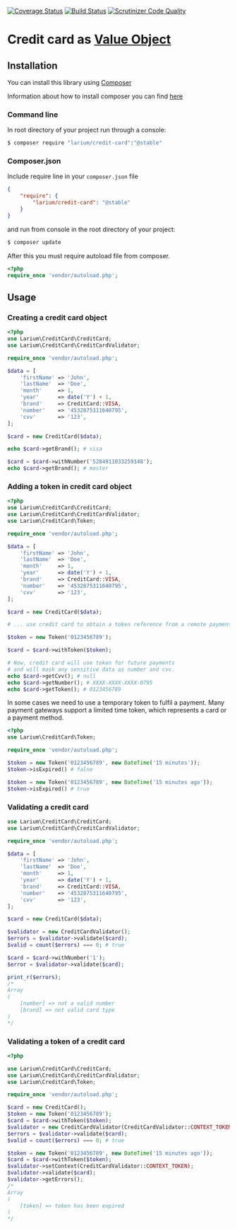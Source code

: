 [![Coverage Status](https://coveralls.io/repos/Larium/larium_creditcard/badge.svg?branch=master&service=github)](https://coveralls.io/github/Larium/larium_creditcard?branch=master) [![Build Status](https://travis-ci.org/Larium/larium_creditcard.svg?branch=master)](https://travis-ci.org/Larium/larium_creditcard) [![Scrutinizer Code Quality](https://scrutinizer-ci.com/g/Larium/larium_creditcard/badges/quality-score.png?b=master)](https://scrutinizer-ci.com/g/Larium/larium_creditcard/?branch=master)


# Credit card as [Value Object](https://en.wikipedia.org/wiki/Value_object)

## Installation
You can install this library using [Composer](http://getcomposer.org)

Information about how to install composer you can find [here](https://getcomposer.org/doc/00-intro.md) 

### Command line
In root directory of your project run through a console:
```bash
$ composer require "larium/credit-card":"@stable"
```
### Composer.json
Include require line in your ```composer.json``` file
```json
{
	"require": {
    	"larium/credit-card": "@stable"
    }
}
```
and run from console in the root directory of your project:
```bash
$ composer update
```

After this you must require autoload file from composer.
```php
<?php
require_once 'vendor/autoload.php';
```

## Usage

### Creating a credit card object

````php
<?php
use Larium\CreditCard\CreditCard;
use Larium\CreditCard\CreditCardValidator;

require_once 'vendor/autoload.php';

$data = [
    'firstName' => 'John',
    'lastName'  => 'Doe',
    'month'     => 1,
    'year'      => date('Y') + 1,
    'brand'     => CreditCard::VISA,
    'number'    => '4532875311640795',
    'cvv'       => '123',
];

$card = new CreditCard($data);

echo $card->getBrand(); # visa

$card = $card->withNumber('5284911033259148');
echo $card->getBrand(); # master

````

### Adding a token in credit card object

````php
<?php
use Larium\CreditCard\CreditCard;
use Larium\CreditCard\CreditCardValidator;
use Larium\CreditCard\Token;

require_once 'vendor/autoload.php';

$data = [
    'firstName' => 'John',
    'lastName'  => 'Doe',
    'month'     => 1,
    'year'      => date('Y') + 1,
    'brand'     => CreditCard::VISA,
    'number'    => '4532875311640795',
    'cvv'       => '123',
];

$card = new CreditCard($data);

# ... use credit card to obtain a token reference from a remote payment gateway.

$token = new Token('0123456789');

$card = $card->withToken($token);

# Now, credit card will use token for future payments 
# and will mask any sensitive data as number and cvv.
echo $card->getCvv(); # null
echo $card->getNumber(); # XXXX-XXXX-XXXX-0795
echo $card->getToken(); # 0123456789

````

In some cases we need to use a temporary token to fulfil a payment.
Many payment gateways support a limited time token, which represents a card or
a payment method.

````php
<?php
use Larium\CreditCard\Token;

require_once 'vendor/autoload.php';

$token = new Token('0123456789', new DateTime('15 minutes'));
$token->isExpired() # false

$token = new Token('0123456789', new DateTime('15 minutes ago'));
$token->isExpired() # true

````


### Validating a credit card

````php
use Larium\CreditCard\CreditCard;
use Larium\CreditCard\CreditCardValidator;

require_once 'vendor/autoload.php';

$data = [
    'firstName' => 'John',
    'lastName'  => 'Doe',
    'month'     => 1,
    'year'      => date('Y') + 1,
    'brand'     => CreditCard::VISA,
    'number'    => '4532875311640795',
    'cvv'       => '123',
];

$card = new CreditCard($data);

$validator = new CreditCardValidator();
$errors = $validator->validate($card);
$valid = count($errors) === 0; # true

$card = $card->withNumber('1');
$error = $validator->validate($card);

print_r($errors);
/*
Array
(
    [number] => not a valid number
    [brand] => not valid card type
)
*/
````

### Validating a token of a credit card

````php
<?php

use Larium\CreditCard\CreditCard;
use Larium\CreditCard\CreditCardValidator;
use Larium\CreditCard\Token;

require_once 'vendor/autoload.php';

$card = new CreditCard();
$token = new Token('0123456789');
$card = $card->withToken($token);
$validator = new CreditCardValidator(CreditCardValidator::CONTEXT_TOKEN);
$errors = $validator->validate($card);
$valid = count($errors) === 0; # true

$token = new Token('0123456789', new DateTime('15 minutes ago'));
$card = $card->withToken($token);
$validator->setContext(CreditCardValidator::CONTEXT_TOKEN);
$validator->validate($card);
$validator->getErrors();
/*
Array
(
    [token] => token has been expired
)
*/
````
